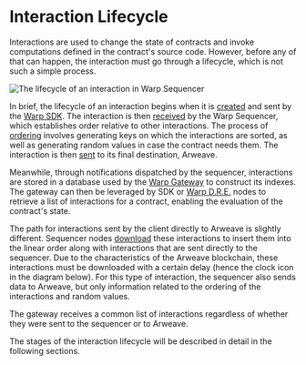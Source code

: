 # Interaction Lifecycle

Interactions are used to change the state of contracts and invoke computations defined in the contract's source code.
However, before any of that can happen, the interaction must go through a lifecycle, which is not such a simple process.

![The lifecycle of an interaction in Warp Sequencer](/img/docs/sequencer/interaction-lifecycle.png)

In brief, the lifecycle of an interaction begins when it is [created](/docs/sequencer/lifecycle/creating) and sent by the [Warp SDK](/docs/sdk/overview).
The interaction is then [received](/docs/sequencer/lifecycle/receiving) by the Warp Sequencer, which establishes order relative to other interactions.
The process of [ordering](/docs/sequencer/lifecycle/ordering) involves generating keys on which the interactions are sorted, as well as generating random values in case the contract needs them.
The interaction is then [sent](/docs/sequencer/lifecycle/relaying) to its final destination, Arweave.

Meanwhile, through notifications dispatched by the sequencer, interactions are stored in a database used by the [Warp Gateway](/docs/gateway/overview) to construct its indexes.
The gateway can then be leveraged by SDK or [Warp D.R.E.](/docs/dre/overview) nodes to retrieve a list of interactions for a contract, enabling the evaluation of the contract's state.

The path for interactions sent by the client directly to Arweave is slightly different.
Sequencer nodes [download](/docs/sequencer/lifecycle/receiving#syncing-with-arweave) these interactions to insert them into the linear order along with interactions that are sent directly to the sequencer.
Due to the characteristics of the Arweave blockchain, these interactions must be downloaded with a certain delay (hence the clock icon in the diagram below).
For this type of interaction, the sequencer also sends data to Arweave, but only information related to the ordering of the interactions and random values.

The gateway receives a common list of interactions regardless of whether they were sent to the sequencer or to Arweave.

The stages of the interaction lifecycle will be described in detail in the following sections.
